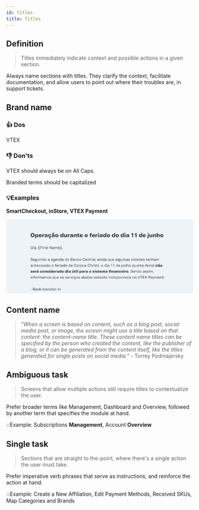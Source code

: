 ```yaml
---
id: titles
title: Titles
---
```


## Definition

> Titles immediately indicate context and possible actions in a given section.

Always name sections with titles. They clarify the context, facilitate documentation, and allow users to point out where their troubles are, in support tickets. 

## Brand name

### 👍 Dos
VTEX

### 👎 Don'ts
VTEX should always be on All Caps.

Branded terms should be capitalized 
### 💡Examples
**SmartCheckout, inStore, VTEX Payment**

![img](../../static/img/text-patterns/titles/Example.png)

## Content name

> "*When a screen is based on content, such as a blog post, social media post, or image, the screen might use a title based on that content: the content-name title. These content name titles can be specified by the person who created the content, like the publisher of a blog, or it can be generated from the content itself, like the titles generated for single posts on social media."* - Torrey Podmajersky

## **Ambiguous task**

> Screens that allow multiple actions still require titles to contextualize the user.

Prefer broader terms like Management, Dashboard and Overview, followed by another term that specifies the module at hand.

💡Example: Subscriptions **Management**, Account **Overview**

## **Single task**

> Sections that are straight to the-point, where there's a single action the user must take.

Prefer imperative verb phrases that serve as instructions, and reinforce the action at hand.


💡Example: Create a New Affiliation, Edit Payment Methods, Received SKUs, Map Categories and Brands
